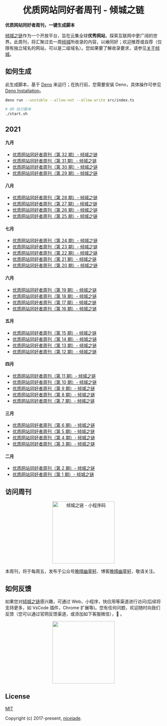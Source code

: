 <h1 align="center">优质网站同好者周刊 - 倾城之链</h1>

<strong align="center">优质网站同好者周刊，一键生成脚本</strong>

[倾城之链](https://nicelinks.site/?utm_source=weekly)作为一个开放平台，旨在云集全球**优秀网站**，探索互联网中更广阔的世界。此周刊，将汇聚过去一周[倾城](https://nicelinks.site/?utm_source=weekly)所收录的内容，以飨同好；欢迎推荐或自荐（仅限有独立域名的网站，可以是二级域名）。您如果要了解收录要求，请参见[关于倾城](https://nicelinks.site/about?utm_source=weekly)。<br>

## 如何生成

此生成脚本，基于 [Deno](https://nicelinks.site/post/602d30aad099ff5688618591) 来运行；在执行前，您需要安装 Deno，具体操作可参见 [Deno Installation](https://deno.land/?utm_source=nicelinks.site)。

```bash
deno run --unstable --allow-net --allow-write src/index.ts

# OR 执行脚本
./start.sh
```

## 2021

#### **九月**

- [优质网站同好者周刊（第 32 期）- 倾城之链](/docs/weekly-032.md)
- [优质网站同好者周刊（第 31 期）- 倾城之链](/docs/weekly-031.md)
- [优质网站同好者周刊（第 30 期）- 倾城之链](/docs/weekly-030.md)
- [优质网站同好者周刊（第 29 期）- 倾城之链](/docs/weekly-029.md)

#### **八月**

- [优质网站同好者周刊（第 28 期）- 倾城之链](/docs/weekly-028.md)
- [优质网站同好者周刊（第 27 期）- 倾城之链](/docs/weekly-027.md)
- [优质网站同好者周刊（第 26 期）- 倾城之链](/docs/weekly-026.md)
- [优质网站同好者周刊（第 25 期）- 倾城之链](/docs/weekly-025.md)

#### **七月**

- [优质网站同好者周刊（第 24 期）- 倾城之链](/docs/weekly-024.md)
- [优质网站同好者周刊（第 23 期）- 倾城之链](/docs/weekly-023.md)
- [优质网站同好者周刊（第 22 期）- 倾城之链](/docs/weekly-022.md)
- [优质网站同好者周刊（第 21 期）- 倾城之链](/docs/weekly-021.md)
- [优质网站同好者周刊（第 20 期）- 倾城之链](/docs/weekly-020.md)

#### **六月**

- [优质网站同好者周刊（第 19 期）- 倾城之链](/docs/weekly-019.md)
- [优质网站同好者周刊（第 18 期）- 倾城之链](/docs/weekly-018.md)
- [优质网站同好者周刊（第 17 期）- 倾城之链](/docs/weekly-017.md)
- [优质网站同好者周刊（第 16 期）- 倾城之链](/docs/weekly-016.md)

#### **五月**

- [优质网站同好者周刊（第 15 期）- 倾城之链](/docs/weekly-015.md)
- [优质网站同好者周刊（第 14 期）- 倾城之链](/docs/weekly-014.md)
- [优质网站同好者周刊（第 13 期）- 倾城之链](/docs/weekly-013.md)
- [优质网站同好者周刊（第 12 期）- 倾城之链](/docs/weekly-012.md)

#### **四月**

- [优质网站同好者周刊（第 11 期）- 倾城之链](/docs/weekly-011.md)
- [优质网站同好者周刊（第 10 期）- 倾城之链](/docs/weekly-010.md)
- [优质网站同好者周刊（第 9 期）- 倾城之链](/docs/weekly-009.md)
- [优质网站同好者周刊（第 8 期）- 倾城之链](/docs/weekly-008.md)
- [优质网站同好者周刊（第 7 期）- 倾城之链](/docs/weekly-007.md)

#### **三月**

- [优质网站同好者周刊（第 6 期）- 倾城之链](/docs/weekly-006.md)
- [优质网站同好者周刊（第 5 期）- 倾城之链](/docs/weekly-005.md)
- [优质网站同好者周刊（第 4 期）- 倾城之链](/docs/weekly-004.md)
- [优质网站同好者周刊（第 3 期）- 倾城之链](/docs/weekly-003.md)

#### **二月**

- [优质网站同好者周刊（第 2 期）- 倾城之链](/docs/weekly-002.md)
- [优质网站同好者周刊（第 1 期）- 倾城之链](/docs/weekly-001.md)

## 访问周刊

<div align="center">
  <img src="https://camo.githubusercontent.com/ee342d1ddc239e45175acf2871abc0a24dc890bccebb1ee7a78820a3b023263f/68747470733a2f2f696d6167652e6e6963656c696e6b732e736974652f7172636f64655f6a71782e6a7067" width=200 alt="倾城之链 - 小程序码">
</div>

本周刊，将于每周五，发布于公众号[晚晴幽草轩](https://mp.weixin.qq.com/mp/appmsgalbum?__biz=MzI5MDIwMzM2Mg==&action=getalbum&album_id=1530765143352082433&scene=173&from_msgid=2650641072&from_itemidx=1&count=3#wechat_redirect)、博客[晚晴幽草轩](https://www.jeffjade.com/tags/倾城之链/)，敬请关注。

## 如何反馈

如果您对[倾城之链](https://nicelinks.site/?utm_source=weekly)感兴趣，可通过 Web，小程序，快应用等渠道进行访问(后续将支持更多，如 VsCode 插件，Chrome 扩展等)。您有任何问题，欢迎随时向我们反馈（您可以通过官网反馈渠道，或添加如下客服微信），🤲 。

<div align="center">
  <img src="https://s3.ax1x.com/2021/02/19/yfCjOJ.jpg" width=200/>
</div>

## License

[MIT](http://opensource.org/licenses/MIT)

Copyright (c) 2017-present, [nicejade](https://nicelinks.site/member/admin/?utm_source=nicelinks.site).
